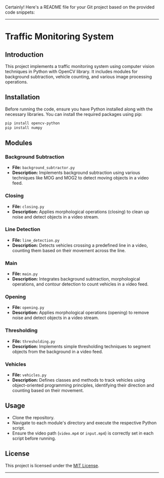 Certainly! Here's a README file for your Git project based on the provided code snippets:

---

# Traffic Monitoring System

## Introduction
This project implements a traffic monitoring system using computer vision techniques in Python with OpenCV library. It includes modules for background subtraction, vehicle counting, and various image processing operations.

## Installation
Before running the code, ensure you have Python installed along with the necessary libraries. You can install the required packages using pip:
```bash
pip install opencv-python
pip install numpy
```

## Modules

### Background Subtraction
- **File:** `background_subtractor.py`
- **Description:** Implements background subtraction using various techniques like MOG and MOG2 to detect moving objects in a video feed.

### Closing
- **File:** `closing.py`
- **Description:** Applies morphological operations (closing) to clean up noise and detect objects in a video stream.

### Line Detection
- **File:** `line_detection.py`
- **Description:** Detects vehicles crossing a predefined line in a video, counting them based on their movement across the line.

### Main
- **File:** `main.py`
- **Description:** Integrates background subtraction, morphological operations, and contour detection to count vehicles in a video feed.

### Opening
- **File:** `opening.py`
- **Description:** Applies morphological operations (opening) to remove noise and detect objects in a video stream.

### Thresholding
- **File:** `thresholding.py`
- **Description:** Implements simple thresholding techniques to segment objects from the background in a video feed.

### Vehicles
- **File:** `vehicles.py`
- **Description:** Defines classes and methods to track vehicles using object-oriented programming principles, identifying their direction and counting based on their movement.

## Usage
- Clone the repository.
- Navigate to each module's directory and execute the respective Python script.
- Ensure the video path (`video.mp4` or `input.mp4`) is correctly set in each script before running.


## License
This project is licensed under the [MIT License](LICENSE).

---

